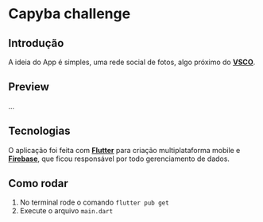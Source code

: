 # Capyba challenge
## Introdução
A ideia do App é simples, uma rede social de fotos, algo próximo do [**VSCO**](https://vsco.co/).

## Preview
...

## Tecnologias
O aplicação foi feita com [**Flutter**](https://flutter.dev/docs/get-started/install) para criação multiplataforma mobile  e [**Firebase**](https://firebase.google.com/?hl=pt-br), que ficou responsável por todo gerenciamento de dados.

## Como rodar
1. No terminal rode o comando `flutter pub get`
2. Execute o arquivo `main.dart`

